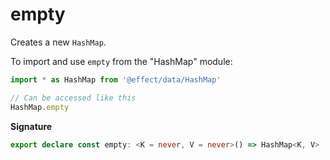 # empty

Creates a new `HashMap`.

To import and use `empty` from the "HashMap" module:

```ts
import * as HashMap from '@effect/data/HashMap'

// Can be accessed like this
HashMap.empty
```

**Signature**

```ts
export declare const empty: <K = never, V = never>() => HashMap<K, V>
```
